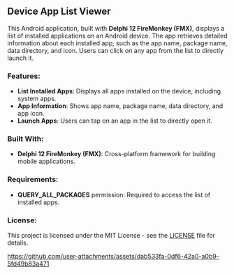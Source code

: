 ## Device App List Viewer

This Android application, built with **Delphi 12 FireMonkey (FMX)**, displays a list of installed applications on an Android device. The app retrieves detailed information about each installed app, such as the app name, package name, data directory, and icon. Users can click on any app from the list to directly launch it.

### Features:
- **List Installed Apps**: Displays all apps installed on the device, including system apps.
- **App Information**: Shows app name, package name, data directory, and app icon.
- **Launch Apps**: Users can tap on an app in the list to directly open it.

### Built With:
- **Delphi 12 FireMonkey (FMX)**: Cross-platform framework for building mobile applications.

### Requirements:
- **QUERY_ALL_PACKAGES** permission: Required to access the list of installed apps.

### License:
This project is licensed under the MIT License - see the [LICENSE](LICENSE) file for details.


https://github.com/user-attachments/assets/dab533fa-0df6-42a0-a0b9-5fd49b83a471

